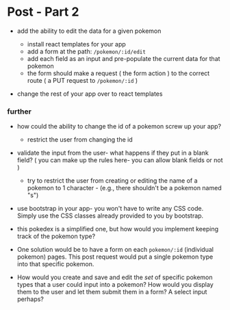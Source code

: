 # Post - Part 2

- add the ability to edit the data for a given pokemon
  - install react templates for your app
  - add a form at the path: `/pokemon/:id/edit`
  - add each field as an input and pre-populate the current data for that pokemon
  - the form should make a request ( the form action ) to the correct route ( a PUT request to `/pokemon/:id` )

- change the rest of your app over to react templates

### further

- how could the ability to change the id of a pokemon screw up your app?
  - restrict the user from changing the id

- validate the input from the user- what happens if they put in a blank field? ( you can make up the rules here- you can allow blank fields or not )
  - try to restrict the user from creating or editing the name of a pokemon to 1 character - (e.g., there shouldn't be a pokemon named "s")

- use bootstrap in your app- you won't have to write any CSS code. Simply use the CSS classes already provided to you by bootstrap.

- this pokedex is a simplified one, but how would you implement keeping track of the pokemon type?
 - One solution would be to have a form on each `pokemon/:id` (individual pokemon) pages. This post request would put a single pokemon type into that specific pokemon.
 - How would you create and save and edit the *set* of specific pokemon types that a user could input into a pokemon? How would you display them to the user and let them submit them in a form? A select input perhaps?

